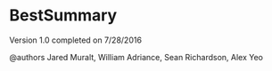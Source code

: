 # BestSummary
Version 1.0 completed on 7/28/2016





@authors
Jared Muralt, William Adriance, Sean Richardson, Alex Yeo
